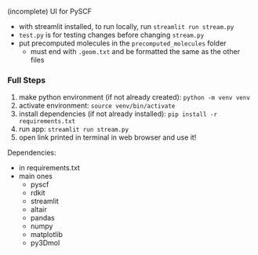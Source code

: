 (incomplete) UI for PySCF

- with streamlit installed, to run locally, run `streamlit run stream.py`
- `test.py` is for testing changes before changing `stream.py`
- put precomputed molecules in the `precomputed_molecules` folder
    - must end with `.geom.txt` and be formatted the same as the other files


### Full Steps
1. make python environment (if not already created): `python -m venv venv`
2. activate environment: `source venv/bin/activate`
3. install dependencies (if not already installed): `pip install -r requirements.txt`
4. run app: `streamlit run stream.py`
5. open link printed in terminal in web browser and use it!

Dependencies:
- in requirements.txt
- main ones
    - pyscf
    - rdkit
    - streamlit
    - altair
    - pandas
    - numpy
    - matplotlib
    - py3Dmol
